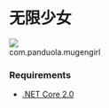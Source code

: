 # 无限少女
![](https://i.imgur.com/z9t6i62.png)  
com.panduola.mugengirl

### Requirements
- [.NET Core 2.0](https://dotnet.github.io/)
